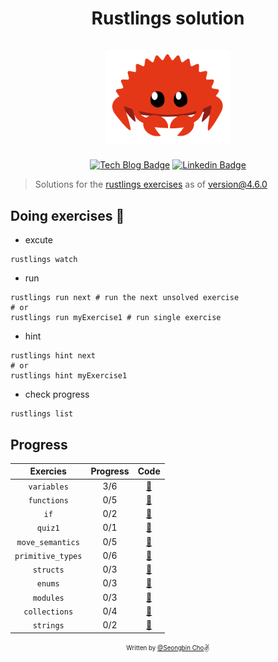 <h1 align="center">
  <div>Rustlings solution</div><br>
  <img src="logo.png" alt="rust" width="200">
</h1>

<div align="center">

[![Tech Blog Badge](http://img.shields.io/badge/-Tech%20blog-000000?style=flat-square&logo=github&link=https://chobobdev.github.io/blog)](https://chobobdev.github.io/blog) [![Linkedin Badge](https://img.shields.io/badge/-LinkedIn-blue?style=flat-square&logo=Linkedin&logoColor=white&link=https://www.linkedin.com/in/seongbin-cho-120641170/)](https://www.linkedin.com/in/seongbin-cho-120641170/)

</div>

> Solutions for the [rustlings exercises](https://github.com/rust-lang/rustlings) as of version@4.6.0

## Doing exercises 🏃

- excute

```shell
rustlings watch
```

- run

```shell
rustlings run next # run the next unsolved exercise
# or
rustlings run myExercise1 # run single exercise
```

- hint

```shell
rustlings hint next
# or
rustlings hint myExercise1
```

- check progress

```shell
rustlings list
```

## Progress

| Exercies          | Progress  | Code                                                                                          |
| :---------------: | :-------: | :-------------------------------------------------------------------------------------------: |
| `variables`       | 3/6       | [:link:](https://github.com/chobobdev/Rustling-Solution/tree/master/exercises/variables)       |
| `functions`       | 0/5       | [:link:](https://github.com/chobobdev/rustlings-solution/tree/master/exercises/functions)       |
| `if`              | 0/2       | [:link:](https://github.com/chobobdev/rustlings-solution/tree/master/exercises/if)              |
| `quiz1`           | 0/1       | [:link:](https://github.com/chobobdev/rustlings-solution/tree/master/exercises/quiz1.rs)        |
| `move_semantics`  | 0/5       | [:link:](https://github.com/chobobdev/rustlings-solution/tree/master/exercises/move_semantics)  |
| `primitive_types` | 0/6       | [:link:](https://github.com/chobobdev/rustlings-solution/tree/master/exercises/primitive_types) |
| `structs`         | 0/3       | [:link:](https://github.com/chobobdev/rustlings-solution/tree/master/exercises/structs)         |
| `enums`           | 0/3       | [:link:](https://github.com/chobobdev/rustlings-solution/tree/master/exercises/enums)           |
| `modules`         | 0/3       | [:link:](https://github.com/chobobdev/rustlings-solution/tree/master/exercises/modules)         |
| `collections`     | 0/4       | [:link:](https://github.com/chobobdev/rustlings-solution/tree/master/exercises/collections)     |
| `strings`         | 0/2       | [:link:](https://github.com/chobobdev/rustlings-solution/tree/master/exercises/strings)         |

<div align="center">

<sub><sup>Written by <a href="https://github.com/chobobdev">@Seongbin Cho</a></sup></sub><small>✌</small>

</div>